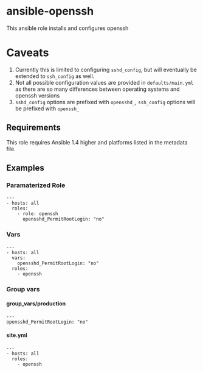 # ansible-openssh

This ansible role installs and configures openssh

# Caveats

1. Currently this is limited to configuring `sshd_config`, but will eventually be extended to `ssh_config` as well.
1. Not all possible configuration values are provided in `defaults/main.yml` as there are so many differences between operating systems and openssh versions
1. `sshd_config` options are prefixed with `opensshd_`, `ssh_config` options will be prefixed with `openssh_`

## Requirements

This role requires Ansible 1.4 higher and platforms listed in the metadata file.

## Examples

### Paramaterized Role

    ---
    - hosts: all
      roles:
        - role: openssh
          opensshd_PermitRootLogin: "no"

### Vars

    ---
    - hosts: all
      vars:
        opensshd_PermitRootLogin: "no"
      roles:
        - openssh

### Group vars

#### group_vars/production

    ---
    opensshd_PermitRootLogin: "no"

#### site.yml

    ---
    - hosts: all
      roles:
        - openssh
